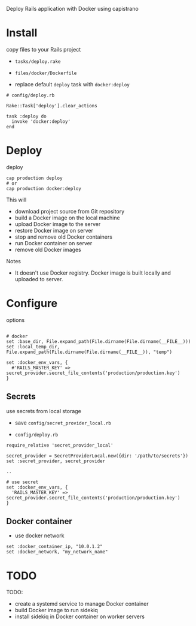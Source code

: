 Deploy Rails application with Docker using capistrano

# Install

copy files to your Rails project
* `tasks/deploy.rake`
* `files/docker/Dockerfile`


* replace default `deploy` task with `docker:deploy`

```
# config/deploy.rb

Rake::Task['deploy'].clear_actions

task :deploy do
  invoke 'docker:deploy'
end

```


# Deploy


deploy

```
cap production deploy
# or
cap production docker:deploy
```

This will
* download project source from Git repository
* build a Docker image on the local machine
* upload Docker image to the server
* restore Docker image on server
* stop and remove old Docker containers
* run Docker container on server
* remove old Docker images



Notes
* It doesn't use Docker registry. Docker image is built locally and uploaded to server.



# Configure


options

```

# docker
set :base_dir, File.expand_path(File.dirname(File.dirname(__FILE__)))
set :local_temp_dir, File.expand_path(File.dirname(File.dirname(__FILE__)), "temp")

set :docker_env_vars, {
  #'RAILS_MASTER_KEY' => secret_provider.secret_file_contents('production/production.key')
}

```

## Secrets

use secrets from local storage

* save `config/secret_provider_local.rb`

* `config/deploy.rb`
```
require_relative 'secret_provider_local'

secret_provider = SecretProviderLocal.new({dir: '/path/to/secrets'})
set :secret_provider, secret_provider 

..

# use secret
set :docker_env_vars, {
  'RAILS_MASTER_KEY' => secret_provider.secret_file_contents('production/production.key')
}

```


## Docker container

* use docker network

```
set :docker_container_ip, "10.0.1.2"
set :docker_network, "my_network_name"
```


# TODO

TODO:
* create a systemd service to manage Docker container
* build Docker image to run sidekiq
* install sidekiq in Docker container on worker servers